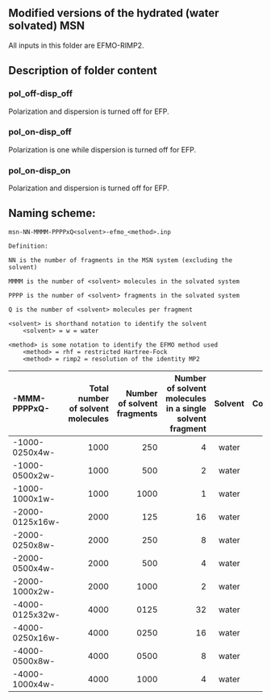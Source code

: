 ## Modified versions of the hydrated (water solvated) MSN

All inputs in this folder are EFMO-RIMP2.

## Description of folder content

### pol\_off-disp\_off
Polarization and dispersion is turned off for EFP.

### pol\_on-disp\_off
Polarization is one while dispersion is turned off for EFP.

### pol\_on-disp\_on
Polarization and dispersion is turned off for EFP.

## Naming scheme:

```
msn-NN-MMMM-PPPPxQ<solvent>-efmo_<method>.inp

Definition:

NN is the number of fragments in the MSN system (excluding the solvent)

MMMM is the number of <solvent> molecules in the solvated system

PPPP is the number of <solvent> fragments in the solvated system

Q is the number of <solvent> molecules per fragment

<solvent> is shorthand notation to identify the solvent
    <solvent> = w = water

<method> is some notation to identify the EFMO method used
    <method> = rhf = restricted Hartree-Fock
    <method> = rimp2 = resolution of the identity MP2

```


| -MMM-PPPPxQ- | Total number of solvent molecules | Number of solvent fragments | Number of solvent molecules in a single solvent fragment | Solvent | Comment |
| :----------- | --------------------------------: | --------------------------: | -------------------------------------------------------: | :------: | :------: |
| -1000-0250x4w-   | 1000 |  250 | 4  | water |     |
| -1000-0500x2w-   | 1000 |  500 | 2  | water |     |
| -1000-1000x1w-   | 1000 | 1000 | 1  | water |     |
| -2000-0125x16w-  | 2000 |  125 | 16 | water | new |
| -2000-0250x8w-   | 2000 |  250 | 8  | water |     |
| -2000-0500x4w-   | 2000 |  500 | 4  | water |     |
| -2000-1000x2w-   | 2000 | 1000 | 2  | water |     |
| -4000-0125x32w-  | 4000 | 0125 | 32 | water | new |
| -4000-0250x16w-  | 4000 | 0250 | 16 | water | new |
| -4000-0500x8w-   | 4000 | 0500 | 8  | water | new |
| -4000-1000x4w-   | 4000 | 1000 | 4  | water | new |

